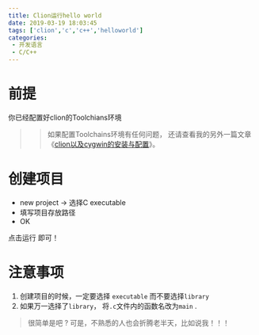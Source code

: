 ```yaml
---
title: Clion运行hello world
date: 2019-03-19 18:03:45
tags: ['clion','c','c++','helloworld']
categories: 
 - 开发语言
 - C/C++
---
```


# 前提

你已经配置好clion的Toolchians环境

>>如果配置Toolchains环境有任何问题， 还请查看我的另外一篇文章《[clion以及cygwin的安装与配置](https://blog.csdn.net/amoscn/article/details/88656010)》。


# 创建项目

- new project -> 选择C executable
- 填写项目存放路径
- OK

点击运行 即可！

# 注意事项

1. 创建项目的时候，一定要选择 `executable` 而不要选择`library`
2. 如果万一选择了`library`， 将`.c`文件内的函数名改为`main` . 


> 很简单是吧 ? 可是，不熟悉的人也会折腾老半天，比如说我！！！